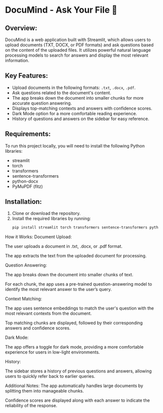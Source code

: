 DocuMind - Ask Your File 📄
===========================

Overview:
----------
DocuMind is a web application built with Streamlit, which allows users to upload documents (TXT, DOCX, or PDF formats) and ask questions based on the content of the uploaded files. It utilizes powerful natural language processing models to search for answers and display the most relevant information.

Key Features:
-------------
- Upload documents in the following formats: `.txt`, `.docx`, `.pdf`.
- Ask questions related to the document's content.
- The app breaks down the document into smaller chunks for more accurate question answering.
- Displays top-matching contexts and answers with confidence scores.
- Dark Mode option for a more comfortable reading experience.
- History of questions and answers on the sidebar for easy reference.

Requirements:
-------------
To run this project locally, you will need to install the following Python libraries:
- streamlit
- torch
- transformers
- sentence-transformers
- python-docx
- PyMuPDF (fitz)

Installation:
-------------
1. Clone or download the repository.
2. Install the required libraries by running:
   ```bash
   pip install streamlit torch transformers sentence-transformers python-docx PyMuPDF


How it Works:
Document Upload:

The user uploads a document in .txt, .docx, or .pdf format.

The app extracts the text from the uploaded document for processing.

Question Answering:

The app breaks down the document into smaller chunks of text.

For each chunk, the app uses a pre-trained question-answering model to identify the most relevant answer to the user’s query.

Context Matching:

The app uses sentence embeddings to match the user's question with the most relevant contexts from the document.

Top matching chunks are displayed, followed by their corresponding answers and confidence scores.

Dark Mode:

The app offers a toggle for dark mode, providing a more comfortable experience for users in low-light environments.

History:

The sidebar stores a history of previous questions and answers, allowing users to quickly refer back to earlier queries.

Additional Notes:
The app automatically handles large documents by splitting them into manageable chunks.

Confidence scores are displayed along with each answer to indicate the reliability of the response.
